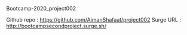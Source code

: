Bootcamp-2020_project002

Github repo :
https://github.com/AimanShafaat/project002
Surge URL :
http://bootcampsecondproject.surge.sh/ 
